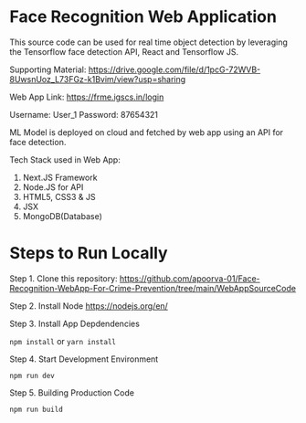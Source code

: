 
# Face Recognition Web Application

This source code can be used for real time object detection by leveraging the Tensorflow face detection API, React and Tensorflow JS. 


Supporting Material: https://drive.google.com/file/d/1pcG-72WVB-8UwsnUoz_L73FGz-k1Bvim/view?usp=sharing

Web App Link: https://frme.igscs.in/login

Username: User_1
Password: 87654321


ML Model is deployed on cloud and fetched by web app using an API for face detection.

Tech Stack used in Web App:

1. Next.JS Framework
2. Node.JS for API
3. HTML5, CSS3 & JS
5. JSX
6. MongoDB(Database)


# Steps to Run Locally

Step 1. Clone this repository: https://github.com/apoorva-01/Face-Recognition-WebApp-For-Crime-Prevention/tree/main/WebAppSourceCode

Step 2. Install Node https://nodejs.org/en/

Step 3. Install App Depdendencies

`npm install`
or
`yarn install`

Step 4. Start Development Environment

`npm run dev`

Step 5. Building Production Code

`npm run build`

